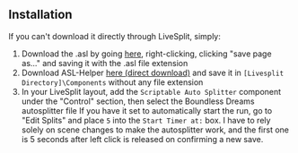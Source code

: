 ## Installation
If you can't download it directly through LiveSplit, simply:
1. Download the .asl by going [here](https://raw.githubusercontent.com/Kirobsi/BoundlessDreamsAutosplitter/main/Hypnagogia%20Autosplitter.asl), right-clicking, clicking "save page as..." and saving it with the .asl file extension
2. Download ASL-Helper [here (direct download)](https://github.com/just-ero/asl-help/raw/main/lib/asl-help) and save it in `[Livesplit Directory]\Components` without any file extension
3. In your LiveSplit layout, add the `Scriptable Auto Splitter` component under the "Control" section, then select the Boundless Dreams autosplitter file
If you have it set to automatically start the run, go to "Edit Splits" and place `5` into the `Start Timer at:` box. I have to rely solely on scene changes to make the autosplitter work, and the first one is 5 seconds after left click is released on confirming a new save.
